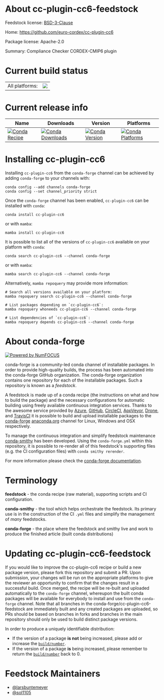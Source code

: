 About cc-plugin-cc6-feedstock
=============================

Feedstock license: [BSD-3-Clause](https://github.com/conda-forge/cc-plugin-cc6-feedstock/blob/main/LICENSE.txt)

Home: https://github.com/euro-cordex/cc-plugin-cc6

Package license: Apache-2.0

Summary: Compliance Checker CORDEX-CMIP6 plugin

Current build status
====================


<table><tr><td>All platforms:</td>
    <td>
      <a href="https://dev.azure.com/conda-forge/feedstock-builds/_build/latest?definitionId=25307&branchName=main">
        <img src="https://dev.azure.com/conda-forge/feedstock-builds/_apis/build/status/cc-plugin-cc6-feedstock?branchName=main">
      </a>
    </td>
  </tr>
</table>

Current release info
====================

| Name | Downloads | Version | Platforms |
| --- | --- | --- | --- |
| [![Conda Recipe](https://img.shields.io/badge/recipe-cc--plugin--cc6-green.svg)](https://anaconda.org/conda-forge/cc-plugin-cc6) | [![Conda Downloads](https://img.shields.io/conda/dn/conda-forge/cc-plugin-cc6.svg)](https://anaconda.org/conda-forge/cc-plugin-cc6) | [![Conda Version](https://img.shields.io/conda/vn/conda-forge/cc-plugin-cc6.svg)](https://anaconda.org/conda-forge/cc-plugin-cc6) | [![Conda Platforms](https://img.shields.io/conda/pn/conda-forge/cc-plugin-cc6.svg)](https://anaconda.org/conda-forge/cc-plugin-cc6) |

Installing cc-plugin-cc6
========================

Installing `cc-plugin-cc6` from the `conda-forge` channel can be achieved by adding `conda-forge` to your channels with:

```
conda config --add channels conda-forge
conda config --set channel_priority strict
```

Once the `conda-forge` channel has been enabled, `cc-plugin-cc6` can be installed with `conda`:

```
conda install cc-plugin-cc6
```

or with `mamba`:

```
mamba install cc-plugin-cc6
```

It is possible to list all of the versions of `cc-plugin-cc6` available on your platform with `conda`:

```
conda search cc-plugin-cc6 --channel conda-forge
```

or with `mamba`:

```
mamba search cc-plugin-cc6 --channel conda-forge
```

Alternatively, `mamba repoquery` may provide more information:

```
# Search all versions available on your platform:
mamba repoquery search cc-plugin-cc6 --channel conda-forge

# List packages depending on `cc-plugin-cc6`:
mamba repoquery whoneeds cc-plugin-cc6 --channel conda-forge

# List dependencies of `cc-plugin-cc6`:
mamba repoquery depends cc-plugin-cc6 --channel conda-forge
```


About conda-forge
=================

[![Powered by
NumFOCUS](https://img.shields.io/badge/powered%20by-NumFOCUS-orange.svg?style=flat&colorA=E1523D&colorB=007D8A)](https://numfocus.org)

conda-forge is a community-led conda channel of installable packages.
In order to provide high-quality builds, the process has been automated into the
conda-forge GitHub organization. The conda-forge organization contains one repository
for each of the installable packages. Such a repository is known as a *feedstock*.

A feedstock is made up of a conda recipe (the instructions on what and how to build
the package) and the necessary configurations for automatic building using freely
available continuous integration services. Thanks to the awesome service provided by
[Azure](https://azure.microsoft.com/en-us/services/devops/), [GitHub](https://github.com/),
[CircleCI](https://circleci.com/), [AppVeyor](https://www.appveyor.com/),
[Drone](https://cloud.drone.io/welcome), and [TravisCI](https://travis-ci.com/)
it is possible to build and upload installable packages to the
[conda-forge](https://anaconda.org/conda-forge) [anaconda.org](https://anaconda.org/)
channel for Linux, Windows and OSX respectively.

To manage the continuous integration and simplify feedstock maintenance
[conda-smithy](https://github.com/conda-forge/conda-smithy) has been developed.
Using the ``conda-forge.yml`` within this repository, it is possible to re-render all of
this feedstock's supporting files (e.g. the CI configuration files) with ``conda smithy rerender``.

For more information please check the [conda-forge documentation](https://conda-forge.org/docs/).

Terminology
===========

**feedstock** - the conda recipe (raw material), supporting scripts and CI configuration.

**conda-smithy** - the tool which helps orchestrate the feedstock.
                   Its primary use is in the construction of the CI ``.yml`` files
                   and simplify the management of *many* feedstocks.

**conda-forge** - the place where the feedstock and smithy live and work to
                  produce the finished article (built conda distributions)


Updating cc-plugin-cc6-feedstock
================================

If you would like to improve the cc-plugin-cc6 recipe or build a new
package version, please fork this repository and submit a PR. Upon submission,
your changes will be run on the appropriate platforms to give the reviewer an
opportunity to confirm that the changes result in a successful build. Once
merged, the recipe will be re-built and uploaded automatically to the
`conda-forge` channel, whereupon the built conda packages will be available for
everybody to install and use from the `conda-forge` channel.
Note that all branches in the conda-forge/cc-plugin-cc6-feedstock are
immediately built and any created packages are uploaded, so PRs should be based
on branches in forks and branches in the main repository should only be used to
build distinct package versions.

In order to produce a uniquely identifiable distribution:
 * If the version of a package **is not** being increased, please add or increase
   the [``build/number``](https://docs.conda.io/projects/conda-build/en/latest/resources/define-metadata.html#build-number-and-string).
 * If the version of a package **is** being increased, please remember to return
   the [``build/number``](https://docs.conda.io/projects/conda-build/en/latest/resources/define-metadata.html#build-number-and-string)
   back to 0.

Feedstock Maintainers
=====================

* [@larsbuntemeyer](https://github.com/larsbuntemeyer/)
* [@sol1105](https://github.com/sol1105/)

